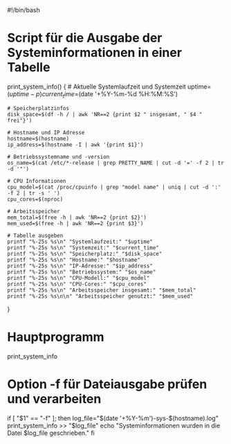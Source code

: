 #!/bin/bash

# Script für die Ausgabe der Systeminformationen in einer Tabelle
print_system_info() {
    # Aktuelle Systemlaufzeit und Systemzeit
    uptime=$(uptime -p)
    current_time=$(date '+%Y-%m-%d %H:%M:%S')

    # Speicherplatzinfos
    disk_space=$(df -h / | awk 'NR==2 {print $2 " insgesamt, " $4 " frei"}')

    # Hostname und IP Adresse
    hostname=$(hostname)
    ip_address=$(hostname -I | awk '{print $1}')

    # Betriebssystemname und -version
    os_name=$(cat /etc/*-release | grep PRETTY_NAME | cut -d '=' -f 2 | tr -d '"')

    # CPU Informationen
    cpu_model=$(cat /proc/cpuinfo | grep "model name" | uniq | cut -d ':' -f 2 | tr -s ' ')
    cpu_cores=$(nproc)

    # Arbeitsspeicher
    mem_total=$(free -h | awk 'NR==2 {print $2}')
    mem_used=$(free -h | awk 'NR==2 {print $3}')

    # Tabelle ausgeben
    printf "%-25s %s\n" "Systemlaufzeit:" "$uptime"
    printf "%-25s %s\n" "Systemzeit:" "$current_time"
    printf "%-25s %s\n" "Speicherplatz:" "$disk_space"
    printf "%-25s %s\n" "Hostname:" "$hostname"
    printf "%-25s %s\n" "IP-Adresse:" "$ip_address"
    printf "%-25s %s\n" "Betriebssystem:" "$os_name"
    printf "%-25s %s\n" "CPU-Modell:" "$cpu_model"
    printf "%-25s %s\n" "CPU-Cores:" "$cpu_cores"
    printf "%-25s %s\n" "Arbeitsspeicher insgesamt:" "$mem_total"
    printf "%-25s %s\n\n" "Arbeitsspeicher genutzt:" "$mem_used"
}

# Hauptprogramm
print_system_info

# Option -f für Dateiausgabe prüfen und verarbeiten
if [ "$1" == "-f" ]; then
    log_file="$(date '+%Y-%m')-sys-$(hostname).log"
    print_system_info >> "$log_file"
    echo "Systeminformationen wurden in die Datei $log_file geschrieben."
fi

